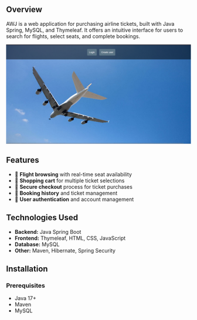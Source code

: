 ## Overview  
AWJ is a web application for purchasing airline tickets, built with Java Spring, MySQL, and Thymeleaf. It offers an intuitive interface for users to search for flights, select seats, and complete bookings.

![Alt Text](pictures/home-page.png)

## Features  
- 🛫 **Flight browsing** with real-time seat availability  
- 🛒 **Shopping cart** for multiple ticket selections  
- 🔐 **Secure checkout** process for ticket purchases  
- 📜 **Booking history** and ticket management  
- 👤 **User authentication** and account management  

## Technologies Used  
- **Backend:** Java Spring Boot  
- **Frontend:** Thymeleaf, HTML, CSS, JavaScript  
- **Database:** MySQL  
- **Other:** Maven, Hibernate, Spring Security  

## Installation  

### Prerequisites  
- Java 17+  
- Maven  
- MySQL  
